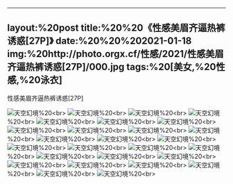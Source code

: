 ﻿---
layout:%20post
title:%20%20《性感美眉齐逼热裤诱惑[27P]》
date:%20%20%202021-01-18
img:%20http://photo.orgx.cf/性感/2021/性感美眉齐逼热裤诱惑[27P]/000.jpg
tags:%20[美女,%20性感,%20泳衣]
---

性感美眉齐逼热裤诱惑[27P]



![天空幻境](http://photo.orgx.cf/性感/2021/性感美眉齐逼热裤诱惑[27P]/001.jpg%20''天空幻境'')%20<br>
![天空幻境](http://photo.orgx.cf/性感/2021/性感美眉齐逼热裤诱惑[27P]/002.jpg%20''天空幻境'')%20<br>
![天空幻境](http://photo.orgx.cf/性感/2021/性感美眉齐逼热裤诱惑[27P]/003.jpg%20''天空幻境'')%20<br>
![天空幻境](http://photo.orgx.cf/性感/2021/性感美眉齐逼热裤诱惑[27P]/004.jpg%20''天空幻境'')%20<br>
![天空幻境](http://photo.orgx.cf/性感/2021/性感美眉齐逼热裤诱惑[27P]/005.jpg%20''天空幻境'')%20<br>
![天空幻境](http://photo.orgx.cf/性感/2021/性感美眉齐逼热裤诱惑[27P]/006.jpg%20''天空幻境'')%20<br>
![天空幻境](http://photo.orgx.cf/性感/2021/性感美眉齐逼热裤诱惑[27P]/007.jpg%20''天空幻境'')%20<br>
![天空幻境](http://photo.orgx.cf/性感/2021/性感美眉齐逼热裤诱惑[27P]/008.jpg%20''天空幻境'')%20<br>
![天空幻境](http://photo.orgx.cf/性感/2021/性感美眉齐逼热裤诱惑[27P]/009.jpg%20''天空幻境'')%20<br>
![天空幻境](http://photo.orgx.cf/性感/2021/性感美眉齐逼热裤诱惑[27P]/010.jpg%20''天空幻境'')%20<br>
![天空幻境](http://photo.orgx.cf/性感/2021/性感美眉齐逼热裤诱惑[27P]/011.jpg%20''天空幻境'')%20<br>
![天空幻境](http://photo.orgx.cf/性感/2021/性感美眉齐逼热裤诱惑[27P]/012.jpg%20''天空幻境'')%20<br>
![天空幻境](http://photo.orgx.cf/性感/2021/性感美眉齐逼热裤诱惑[27P]/013.jpg%20''天空幻境'')%20<br>
![天空幻境](http://photo.orgx.cf/性感/2021/性感美眉齐逼热裤诱惑[27P]/014.jpg%20''天空幻境'')%20<br>
![天空幻境](http://photo.orgx.cf/性感/2021/性感美眉齐逼热裤诱惑[27P]/015.jpg%20''天空幻境'')%20<br>
![天空幻境](http://photo.orgx.cf/性感/2021/性感美眉齐逼热裤诱惑[27P]/016.jpg%20''天空幻境'')%20<br>
![天空幻境](http://photo.orgx.cf/性感/2021/性感美眉齐逼热裤诱惑[27P]/017.jpg%20''天空幻境'')%20<br>
![天空幻境](http://photo.orgx.cf/性感/2021/性感美眉齐逼热裤诱惑[27P]/018.jpg%20''天空幻境'')%20<br>
![天空幻境](http://photo.orgx.cf/性感/2021/性感美眉齐逼热裤诱惑[27P]/019.jpg%20''天空幻境'')%20<br>
![天空幻境](http://photo.orgx.cf/性感/2021/性感美眉齐逼热裤诱惑[27P]/020.jpg%20''天空幻境'')%20<br>
![天空幻境](http://photo.orgx.cf/性感/2021/性感美眉齐逼热裤诱惑[27P]/021.jpg%20''天空幻境'')%20<br>
![天空幻境](http://photo.orgx.cf/性感/2021/性感美眉齐逼热裤诱惑[27P]/022.jpg%20''天空幻境'')%20<br>
![天空幻境](http://photo.orgx.cf/性感/2021/性感美眉齐逼热裤诱惑[27P]/023.jpg%20''天空幻境'')%20<br>
![天空幻境](http://photo.orgx.cf/性感/2021/性感美眉齐逼热裤诱惑[27P]/024.jpg%20''天空幻境'')%20<br>
![天空幻境](http://photo.orgx.cf/性感/2021/性感美眉齐逼热裤诱惑[27P]/025.jpg%20''天空幻境'')%20<br>
![天空幻境](http://photo.orgx.cf/性感/2021/性感美眉齐逼热裤诱惑[27P]/026.jpg%20''天空幻境'')%20<br>
![天空幻境](http://photo.orgx.cf/性感/2021/性感美眉齐逼热裤诱惑[27P]/027.jpg%20''天空幻境'')%20<br>